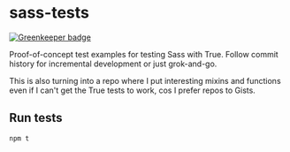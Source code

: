 # sass-tests

[![Greenkeeper badge](https://badges.greenkeeper.io/claireparker/sass-tests.svg)](https://greenkeeper.io/)

Proof-of-concept test examples for testing Sass with True. Follow commit history for incremental development or just grok-and-go.

This is also turning into a repo where I put interesting mixins and functions even if I can't get the True tests to work, cos I prefer repos to Gists.

## Run tests

`npm t`
